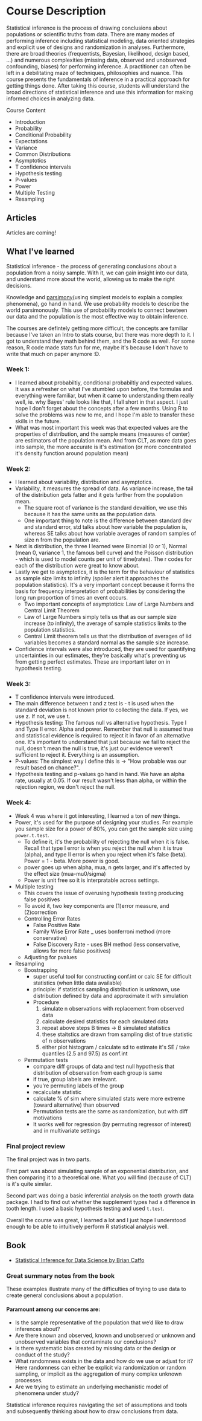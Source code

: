 # Course Description
Statistical inference is the process of drawing conclusions about populations or scientific truths from data. There are many modes of performing inference including statistical modeling, data oriented strategies and explicit use of designs and randomization in analyses. Furthermore, there are broad theories (frequentists, Bayesian, likelihood, design based, …) and numerous complexities (missing data, observed and unobserved confounding, biases) for performing inference. A practitioner can often be left in a debilitating maze of techniques, philosophies and nuance. This course presents the fundamentals of inference in a practical approach for getting things done. After taking this course, students will understand the broad directions of statistical inference and use this information for making informed choices in analyzing data.

Course Content

* Introduction
* Probability
* Conditional Probability
* Expectations
* Variance
* Common Distributions
* Asymptotics
* T confidence intervals
* Hypothesis testing
* P-values
* Power
* Multiple Testing
* Resampling

## Articles 

Articles are coming!

## What I've learned

Statistical inference - the process of generating conclusions about a population from a noisy sample. With it, we can gain insight into our data, and understand more about the world, allowing us to make the right decisions. 

Knowledge and [parsimony](https://www.statisticshowto.com/parsimonious-model/)(using simplest models to explain a complex phenomena), go hand in hand. We use probability models to describe the world parsimonously. This use of probability models to connect bewteen our data and the population is the most effective way to obtain inference.

The courses are defintely getting more difficult, the concepts are familiar because I've taken an Intro to stats course, but there was more depth to it. I got to understand they math behind them, and the R code as well. For some reason, R code made stats fun for me, maybe it's because I don't have to write that much on paper anymore :D.

### Week 1: 
* I learned about probabiltiy, conditional probabiltiy and expected values. It was a refresher on what I've stumbled upon before, the formulas and everything were familiar, but when it came to understanding them really well, ie. why Bayes' rule looks like that, I fall short in that aspect. I just hope I don't forget about the concepts after a few months. Using R to solve the problems was new to me, and I hope I'm able to transfer these skills in the future. 
* What was most important this week was that expected values are the properties of distribution, and the sample means (measures of center) are estimators of the population mean. And from CLT, as more data goes into sample, the more accurate is it's estimation (or more concentrated it's density function around population mean)

### Week 2: 

* I learned about variability, distribution and asymptotics. 
* Variability, it measures the spread of data. As variance increase, the tail of the distribution gets fatter and it gets further from the population mean. 
	* The square root of variance is the standard devaition, we use this because it has the same units as the population data. 
	* One important thing to note is the difference between standard dev and standard error, std talks about how variable the population is, whereas SE talks about how variable averages of random samples of size n from the population are. 
* Next is distribution, the three I learned were Binomial (0 or 1), Normal (mean 0, variance 1, the famous bell curve) and the Poisson distribution - which is used to model counts per unit of time(rates). The r codes for each of the distribution were great to know about. 
* Lastly we get to asymptotics, it is the term for the behaviour of statistics as sample size limits to infinity (spoiler alert it approaches the population statistics). It's a very important concept because it forms the basis for frequency interpretation of probabilities by considering the long run proportion of times an event occurs.
	* Two important concepts of asymptotics: Law of Large Numbers and Central Limit Theorem
	* Law of Large Numbers simply tells us that as our sample size increase (to infinity), the average of sample statistics limits to the population statistics.
	* Central Limit theorem tells us that the distribution of averages of iid variables becomes a standard normal as the sample size increase. 
* Confidence intervals were also introduced, they are used for quantifying uncertainties in our estimates, they're basically what's preventing us from getting perfect estimates. These are important later on in hypothesis testing.

### Week 3:
* T confidence intervals were introduced. 
* The main difference between t and z test is - t is used when the standard deviation is not known prior to collecting the data. If yes, we use z. If not, we use t. 
* Hypothesis testing: The famous null vs alternative hypothesis. Type I and Type II error. Alpha and power. Remember that null is assumed true and statistical evidence is required to reject it in favor of an alternative one. It's important to understand that just because we fail to reject the null, doesn't mean the null is true, it's just our evidence weren't sufficient to reject it. Everything is an assumption.
* P-values: The simplest way I define this is -> "How probable was our result based on chance?". 
* Hypothesis testing and p-values go hand in hand. We have an alpha rate, usually at 0.05. If our result wasn't less than alpha, or within the rejection region, we don't reject the null.

### Week 4:
* Week 4 was where it got interesting, I learned a ton of new things.
* Power, it's used for the purpose of designing your studies. For example you sample size for a power of 80%, you can get the sample size using `power.t.test`. 
	* To define it, it's the probability of rejecting the null when it is false. Recall that type I error is when you reject the null when it is true (alpha), and type II error is when you reject when it's false (beta). Power = 1 - beta. More power is good. 
	* power goes up when alpha, mua, n gets larger, and it's affected by the effect size (mua-mu0/sigma)
	* Power is unit free so it is interpratable across settings.
* Multiple testing
	* This covers the issue of overusing hypothesis testing producing false positives
	* To avoid it, two key components are (1)error measure, and (2)correction
	* Controlling Error Rates
		* False Positive Rate
		* Family Wise Error Rate _ uses bonferroni method (more conservative)
		* False Discovery Rate - uses BH method (less conservative, allows for more false positives)
	* Adjusting for pvalues
* Resampling
	* Boostrapping
		* super useful tool for constructing conf.int or calc SE for difficult statistics (when little data available)
		* principle: if statistics sampling distribution is unknown, use distribution defined by data and approximate it with simulation 
		* Procedure
			1. simulate n observations with replacement from observed data
			2. calculate desired statistics for each simulated data
			3. repeat above steps B times -> B simulated statistics
			4. these staitstics are drawn from sampling dist of true statistic of n observations
			5. either plot histogram / calculate sd to estimate it's SE / take quantiles (2.5 and 97.5) as conf.int
	* Permutation tests
		* compare diff groups of data and test null hypothesis that distribution of observation from each group is same
		* if true, group labels are irrelevant.
		* you're permuting labels of the group
		* recalculate statistic
		* calculate % of sim where simulated stats were more extreme (toward alternative) than observed
		* Permutation tests are the same as randomization, but with diff motivations
		* It works well for regression (by permuting regressor of interest) and in multivariate settings

### Final project review

The final project was in two parts. 

First part was about simulating sample of an exponential distribution, and then comparing it to a theoretical one. What you will find (because of CLT) is it's quite similar. 

Second part was doing a basic inferential analysis on the tooth growth data package. I had to find out whether the supplement types had a difference in tooth length. I used a basic hypothesis testing and used `t.test`. 

Overall the course was great, I learned a lot and I just hope I understood enough to be able to intuitively perform R statistical analysis well. 

## Book

* [Statistical Inference for Data Science by Brian Caffo](https://leanpub.com/LittleInferenceBook/read)

### Great summary notes from the book 

These examples illustrate many of the difficulties of trying to use data to create general conclusions about a population.

#### Paramount among our concerns are:

* Is the sample representative of the population that we’d like to draw inferences about?
* Are there known and observed, known and unobserved or unknown and unobserved variables that contaminate our conclusions?
* Is there systematic bias created by missing data or the design or conduct of the study?
* What randomness exists in the data and how do we use or adjust for it? Here randomness can either be explicit via randomization or random sampling, or implicit as the aggregation of many complex unknown processes.
* Are we trying to estimate an underlying mechanistic model of phenomena under study?

Statistical inference requires navigating the set of assumptions and tools and subsequently thinking about how to draw conclusions from data.
